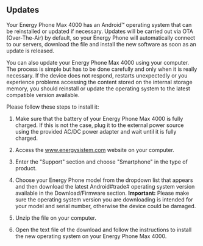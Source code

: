 ## Updates

Your Energy Phone Max 4000 has an Android™ operating system that can be reinstalled or updated if necessary. Updates will be carried out via OTA (Over-The-Air) by default, so your Energy Phone will automatically connect to our servers, download the file and install the new software as soon as an update is released.

You can also update your Energy Phone Max 4000 using your computer. The process is simple but has to be done carefully and only when it is really necessary. If the device does not respond, restarts unexpectedly or you experience problems accessing the content stored on the internal storage memory, you should reinstall or update the operating system to the latest compatible version available.

Please follow these steps to install it:

1. Make sure that the battery of your Energy Phone Max 4000 is fully charged. If this is not the case, plug it to the external power source using the provided AC/DC power adapter and wait until it is fully charged.

2. Access the www.energysistem.com website on your computer.

3. Enter the "Support" section and choose "Smartphone" in the type of product.

4. Choose your Energy Phone model from the dropdown list that appears and then download the latest Android#trade# operating system version available in the Download/Firmware section. **Important:** Please make sure the operating system version you are downloading is intended for your model and serial number, otherwise the device could be damaged.

5. Unzip the file on your computer.

6. Open the text file of the download and follow the instructions to install the new operating system on your Energy Phone Max 4000.




